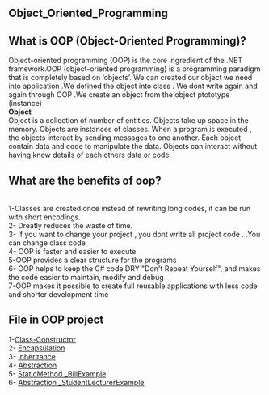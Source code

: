 ## Object_Oriented_Programming

## What is OOP (Object-Oriented Programming)?
Object-oriented programming (OOP) is the core ingredient of the .NET framework.OOP (object-oriented programming) is a programming paradigm that is completely based on ‘objects’. We can created  our object we need  into application .We defined the object into class . We dont write again and again through OOP .We create an object from the object ptototype (instance)
<br>  **Object**
<br> Object is a collection of number of entities. Objects take up space in the memory. Objects are instances of classes. When a program is executed , the objects interact by sending messages to one another. Each object contain data and code to manipulate the data. Objects can interact without having know details of each others data or code.

## What are the benefits of oop?
<br> 1-Classes are created once
instead of rewriting long codes, it can be run with short encodings.
<br> 2- Dreatly reduces the waste of time.
<br> 3- If you want to change your project , you dont write all project code . .You can change class code 
<br> 4- OOP is faster and easier to execute
<br> 5-OOP provides a clear structure for the programs
<br> 6- OOP helps to keep the C# code DRY "Don't Repeat Yourself", and makes the code easier to maintain, modify and debug
<br> 7-OOP makes it possible to create full reusable applications with less code and shorter development time


## File in OOP project
 1-[Class-Constructor](https://github.com/SongulSYTRK/Object_Oriented_Programming/tree/master/Object_Oriented_Programming)
<br> 2- [Encapsülation](https://github.com/SongulSYTRK/Object_Oriented_Programming/tree/master/Encaps%C3%BClation)
<br> 3- [İnheritance](https://github.com/SongulSYTRK/Object_Oriented_Programming/tree/master/%C4%B0nheritance)
<br> 4- [Abstraction](https://github.com/SongulSYTRK/Object_Oriented_Programming/tree/master/Abstraction)
<br> 5- [StaticMethod _BillExample ](https://github.com/SongulSYTRK/Object_Oriented_Programming/tree/master/GetPayToBill)
<br> 6- [Abstraction _StudentLecturerExample ](https://github.com/SongulSYTRK/Object_Oriented_Programming/tree/master/%C4%B0nheritance_Example2)



